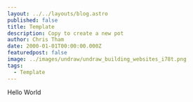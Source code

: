 ```yaml
---
layout: ../../layouts/blog.astro
published: false
title: Template
description: Copy to create a new pot
author: Chris Tham
date: 2000-01-01T00:00:00.000Z
featuredpost: false
image: ../images/undraw/undraw_building_websites_i78t.png
tags:
  - Template
---
```


Hello World
